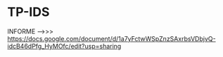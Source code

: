 # TP-IDS
INFORME -->>>   https://docs.google.com/document/d/1a7yFctwWSpZnzSAxrbsVDbjvQ-idcB46dPfg_HyMOfc/edit?usp=sharing
